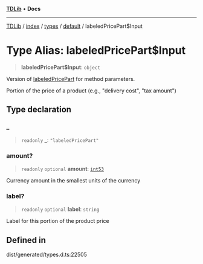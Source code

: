 [**TDLib**](../../../../../../README.md) • **Docs**

***

[TDLib](../../../../../../modules.md) / [index](../../../../../README.md) / [types](../../../README.md) / [default](../README.md) / labeledPricePart$Input

# Type Alias: labeledPricePart$Input

> **labeledPricePart$Input**: `object`

Version of [labeledPricePart](labeledPricePart-1.md) for method parameters.

Portion of the price of a product (e.g., "delivery cost", "tax amount")

## Type declaration

### \_

> `readonly` **\_**: `"labeledPricePart"`

### amount?

> `readonly` `optional` **amount**: [`int53`](int53-1.md)

Currency amount in the smallest units of the currency

### label?

> `readonly` `optional` **label**: `string`

Label for this portion of the product price

## Defined in

dist/generated/types.d.ts:22505
